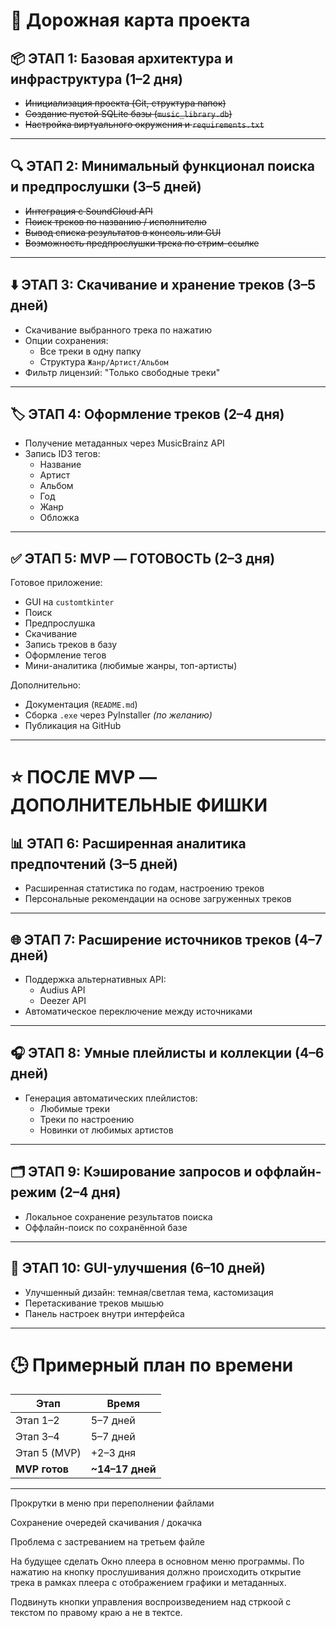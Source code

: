 # 🚧 Дорожная карта проекта

## 📦 ЭТАП 1: Базовая архитектура и инфраструктура (1–2 дня)

- ~~Инициализация проекта (Git, структура папок)~~
- ~~Создание пустой SQLite базы (`music_library.db`)~~
- ~~Настройка виртуального окружения и `requirements.txt`~~

---

## 🔍 ЭТАП 2: Минимальный функционал поиска и предпрослушки (3–5 дней)

- ~~Интеграция с SoundCloud API~~
- ~~Поиск треков по названию / исполнителю~~
- ~~Вывод списка результатов в консоль или GUI~~
- ~~Возможность предпрослушки трека по стрим-ссылке~~

---

## ⬇️ ЭТАП 3: Скачивание и хранение треков (3–5 дней)

- Скачивание выбранного трека по нажатию
- Опции сохранения:
  - Все треки в одну папку
  - Структура `Жанр/Артист/Альбом`
- Фильтр лицензий: "Только свободные треки"

---

## 🏷️ ЭТАП 4: Оформление треков (2–4 дня)

- Получение метаданных через MusicBrainz API
- Запись ID3 тегов:
  - Название
  - Артист
  - Альбом
  - Год
  - Жанр
  - Обложка

---

## ✅ ЭТАП 5: MVP — ГОТОВОСТЬ (2–3 дня)

Готовое приложение:

- GUI на `customtkinter`
- Поиск
- Предпрослушка
- Скачивание
- Запись треков в базу
- Оформление тегов
- Мини-аналитика (любимые жанры, топ-артисты)

Дополнительно:

- Документация (`README.md`)
- Сборка `.exe` через PyInstaller *(по желанию)*
- Публикация на GitHub

---

# ⭐ ПОСЛЕ MVP — ДОПОЛНИТЕЛЬНЫЕ ФИШКИ

## 📊 ЭТАП 6: Расширенная аналитика предпочтений (3–5 дней)

- Расширенная статистика по годам, настроению треков
- Персональные рекомендации на основе загруженных треков

---

## 🌐 ЭТАП 7: Расширение источников треков (4–7 дней)

- Поддержка альтернативных API:
  - Audius API
  - Deezer API
- Автоматическое переключение между источниками

---

## 🎧 ЭТАП 8: Умные плейлисты и коллекции (4–6 дней)

- Генерация автоматических плейлистов:
  - Любимые треки
  - Треки по настроению
  - Новинки от любимых артистов

---

## 🗂️ ЭТАП 9: Кэширование запросов и оффлайн-режим (2–4 дня)

- Локальное сохранение результатов поиска
- Оффлайн-поиск по сохранённой базе

---

## 🎨 ЭТАП 10: GUI-улучшения (6–10 дней)

- Улучшенный дизайн: темная/светлая тема, кастомизация
- Перетаскивание треков мышью
- Панель настроек внутри интерфейса

---

# 🕒 Примерный план по времени

| Этап         | Время           |
|--------------|-----------------|
| Этап 1–2     | 5–7 дней        |
| Этап 3–4     | 5–7 дней        |
| Этап 5 (MVP) | +2–3 дня        |
| **MVP готов**| **~14–17 дней** |

---



Прокрутки в меню при переполнении файлами

Сохранение очередей скачивания / докачка

Проблема с застреванием на третьем файле

На будущее сделать Окно плеера в основном меню программы.
По нажатию на кнопку прослушивания должно происходить открытие трека в рамках плеера с отображением графики и метаданных.


Подвинуть кнопки управления воспроизведением над стркоой с текстом по правому краю а не в тектсе.
